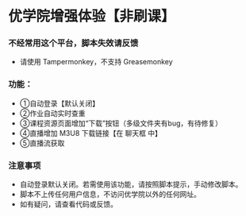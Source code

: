 # 优学院增强体验【非刷课】

### 不经常用这个平台，脚本失效请反馈

* 请使用 Tampermonkey，不支持 Greasemonkey

### 功能：
* ①自动登录【默认关闭】
* ②作业自动实时查重
* ③课程资源页面增加“下载”按钮（多级文件夹有bug，有待修复）
* ④直播增加 M3U8 下载链接【在 聊天框 中】
* ⑤直播流获取

### 注意事项
* 自动登录默认关闭。若需使用该功能，请按照脚本提示，手动修改脚本。
* 脚本不上传任何用户信息，不访问优学院以外的任何网址。
* 如有疑问，请查看代码或反馈。
